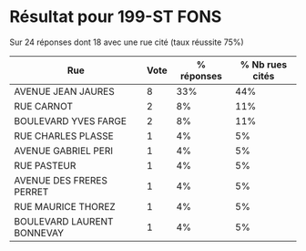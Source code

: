 # Résultat pour 199-ST FONS

Sur 24 réponses dont 18 avec une rue cité (taux réussite 75%)

| Rue | Vote | % réponses | % Nb rues cités|
|-----|------|------------|----------------|
| AVENUE JEAN JAURES | 8 | 33% | 44%|
| RUE CARNOT | 2 | 8% | 11%|
| BOULEVARD YVES FARGE | 2 | 8% | 11%|
| RUE CHARLES PLASSE | 1 | 4% | 5%|
| AVENUE GABRIEL PERI | 1 | 4% | 5%|
| RUE PASTEUR | 1 | 4% | 5%|
| AVENUE DES FRERES PERRET | 1 | 4% | 5%|
| RUE MAURICE THOREZ | 1 | 4% | 5%|
| BOULEVARD LAURENT BONNEVAY | 1 | 4% | 5%|
